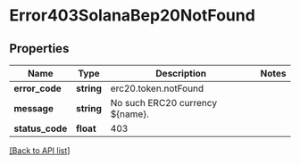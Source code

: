# Error403SolanaBep20NotFound

## Properties

Name | Type | Description | Notes
------------ | ------------- | ------------- | -------------
**error_code** | **string** | erc20.token.notFound |
**message** | **string** | No such ERC20 currency ${name}. |
**status_code** | **float** | 403 |

[[Back to API list]](../../README.md#api-endpoints)
